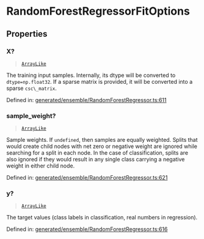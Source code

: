 # RandomForestRegressorFitOptions

## Properties

### X?

> [`ArrayLike`](../types/ArrayLike.md)

The training input samples. Internally, its dtype will be converted to `dtype=np.float32`. If a sparse matrix is provided, it will be converted into a sparse `csc\_matrix`.

Defined in:  [generated/ensemble/RandomForestRegressor.ts:611](https://github.com/transitive-bullshit/scikit-learn-ts/blob/b59c1ff/packages/sklearn/src/generated/ensemble/RandomForestRegressor.ts#L611)

### sample\_weight?

> [`ArrayLike`](../types/ArrayLike.md)

Sample weights. If `undefined`, then samples are equally weighted. Splits that would create child nodes with net zero or negative weight are ignored while searching for a split in each node. In the case of classification, splits are also ignored if they would result in any single class carrying a negative weight in either child node.

Defined in:  [generated/ensemble/RandomForestRegressor.ts:621](https://github.com/transitive-bullshit/scikit-learn-ts/blob/b59c1ff/packages/sklearn/src/generated/ensemble/RandomForestRegressor.ts#L621)

### y?

> [`ArrayLike`](../types/ArrayLike.md)

The target values (class labels in classification, real numbers in regression).

Defined in:  [generated/ensemble/RandomForestRegressor.ts:616](https://github.com/transitive-bullshit/scikit-learn-ts/blob/b59c1ff/packages/sklearn/src/generated/ensemble/RandomForestRegressor.ts#L616)
